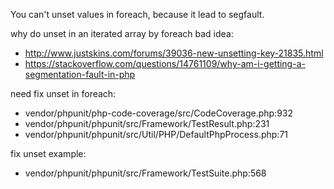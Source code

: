 You can't unset values in foreach, because it lead to segfault.

why do unset in an iterated array by foreach bad idea:
- http://www.justskins.com/forums/39036-new-unsetting-key-21835.html
- https://stackoverflow.com/questions/14761109/why-am-i-getting-a-segmentation-fault-in-php

need fix unset in foreach:
- vendor/phpunit/php-code-coverage/src/CodeCoverage.php:932
- vendor/phpunit/phpunit/src/Framework/TestResult.php:231
- vendor/phpunit/phpunit/src/Util/PHP/DefaultPhpProcess.php:71

fix unset example:
- vendor/phpunit/phpunit/src/Framework/TestSuite.php:568
